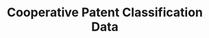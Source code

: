 ---
layout: default
bigquery: https://console.cloud.google.com/bigquery?p=patents-public-data&d=cpc&page=dataset
citation: '“Cooperative Patent Classification” by the EPO and USPTO, for public use. '
contributors: EPO, USPTO
cost: None
description: Cooperative Patent Classification Data contains the scheme and definitions
  of the Cooperative Patent Classification system for classifying patent documents.
  The CPC is the result of a partnership between the EPO and the USPTO in their joint
  effort to develop a common, internationally compatible classification system for
  technical documents, in particular patent publications, which will be used by both
  offices in the patent granting process
documentation: https://www.cooperativepatentclassification.org/cpcSchemeAndDefinitions
last_edit: 04/13/2022, 02:03:08
location: https://www.cooperativepatentclassification.org/index
maintained_by: USPTO, EPO
schema_fields:
- application_references
- breakdownCode
- informativeReferences
- dateRevised
- child_groups
- limiting_references
- title_part
- ipcConcordant
- not_allocatable
- notAllocatable
- definition
- informative_references
- sizeCache
- level
- additional_only
- ipc_concordant
- limitingReferences
- date_revised
- children
- titleFull
- glossary
- title_full
- titlePart
- parents
- applicationReferences
- synonyms
- childGroups
- symbol
- breakdown_code
- residual_references
- residualReferences
- status
shortname: cooperative_patent_classification
tags:
- patents
- science
title: Cooperative Patent Classification Data
uuid: 984374a7-16e9-4b35-9445-458daceb01bf
---